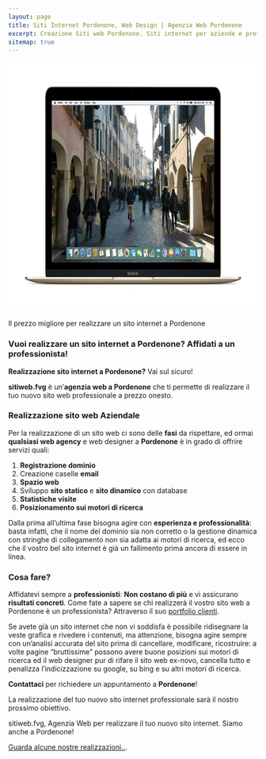 ```yaml
---
layout: page
title: Siti Internet Pordenone, Web Design | Agenzia Web Pordenone
excerpt: Creazione Siti web Pordenone. Siti internet per aziende e professionisti, posizionamento motori di ricerca. Ottimi prezzi, visita gratuita, supporto continuo.
sitemap: true
---
```

<img src="img/siti-web-pordenone.jpg" alt="Siti Web Pordenone - Agenzia Web Pordenone" title="Siti Web Pordenone - Agenzia Web Pordenone" width="800px" height="503px">

<p>Il prezzo migliore per realizzare un sito internet a Pordenone</p>

<h3 id="vuoi-realizzare-un-sito-internet-a-Pordenone-affidati-a-un-professionista">Vuoi realizzare un sito internet a Pordenone? Affidati a un professionista!</h3>

<p><strong>Realizzazione sito internet a Pordenone?</strong> Vai sul sicuro!</p>

<p><strong>sitiweb.fvg</strong> è un’<strong>agenzia web a Pordenone</strong> che ti permette di realizzare il tuo nuovo sito web professionale a prezzo onesto.</p>

<h3 id="realizzazione-sito-web-aziendale">Realizzazione sito web Aziendale</h3>

<p>Per la realizzazione di un sito web ci sono delle <strong>fasi</strong> da rispettare, ed ormai <strong>qualsiasi web agency</strong> e web designer a <strong>Pordenone</strong> è in grado di offrire servizi quali:</p>

<ol>
  <li><strong>Registrazione dominio</strong></li>
  <li>Creazione caselle <strong>email</strong></li>
  <li><strong>Spazio web</strong></li>
  <li>Sviluppo <strong>sito statico</strong> e <strong>sito dinamico</strong> con database</li>
  <li><strong>Statistiche visite</strong></li>
  <li><strong>Posizionamento sui motori di ricerca</strong></li>
</ol>

<p>Dalla prima all’ultima fase bisogna agire con <strong>esperienza e professionalità</strong>: basta infatti, che il nome del dominio sia non corretto o la gestione dinamica con stringhe di collegamento non sia adatta ai motori di ricerca, ed ecco che il vostro bel sito internet è già un fallimento prima ancora di essere in linea.</p>

<h3 id="cosa-fare">Cosa fare?</h3>

<p>Affidatevi sempre a <strong>professionisti</strong>: <strong>Non costano di più</strong> e vi assicurano <strong>risultati concreti</strong>.
Come fate a sapere se chi realizzerà il vostro sito web a Pordenone è un professionista? Attraverso il suo <a href="/gallery/" title="vai al portfolio di siti web realizzati da sitiweb.fvg Web Agency Udine">portfolio clienti</a>.</p>

<p>Se avete già un sito internet che non vi soddisfa è possibile ridisegnare la veste grafica e rivedere i contenuti, ma attenzione, bisogna agire sempre con un’analisi accurata del sito prima di cancellare, modificare, ricostruire: a volte pagine “bruttissime” possono avere buone posizioni sui motori di ricerca ed il web designer pur di rifare il sito web ex-novo, cancella tutto e penalizza l’indicizzazione su google, su bing e su altri motori di ricerca.</p>

<p><strong>Contattaci</strong> per richiedere un appuntamento a <strong>Pordenone</strong>!</p>

<p>La realizzazione del tuo nuovo sito internet professionale sarà il nostro prossimo obiettivo.</p>

<p>sitiweb.fvg, Agenzia Web per realizzare il tuo nuovo sito internet. Siamo anche a Pordenone!</p>

<p><a href="/gallery/" title="vai al portfolio di siti web realizzati da sitiweb.fvg Web Agency Udine">Guarda alcune nostre realizzazioni..</a>.</p>
